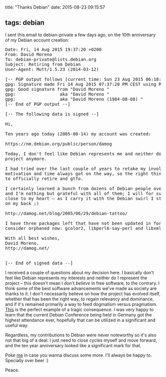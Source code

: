 title: "Thanks Debian"
date: 2015-08-23 09:15:57

tags: debian
---
I sent this email to debian-private a few days ago, on the 10th anniversary of my Debian account creation:

<pre>
Date: Fri, 14 Aug 2015 19:37:20 +0200
From: David Moreno <damog@debian.org>
To: debian-private@lists.debian.org
Subject: Retiring from Debian
User-Agent: Mutt/1.5.23 (2014-03-12)

[-- PGP output follows (current time: Sun 23 Aug 2015 06:18:36 PM CEST) --]
gpg: Signature made Fri 14 Aug 2015 07:37:20 PM CEST using RSA key ID 4DADEC2F
gpg: Good signature from "David Moreno <david.moreno@booking.com>"
gpg:                 aka "David Moreno <david@axiombox.com>"
gpg:                 aka "David Moreno (1984-08-08) <damog@debian.org>"
[-- End of PGP output --]

[-- The following data is signed --]

Hi,

Ten years ago today (2005-08-14) my account was created:

https://nm.debian.org/public/person/damog

Today, I don't feel like Debian represents me and neither do I represent the
project anymore.

I had tried over the last couple of years to retake my involvement but lack of
motivation and time always got on the way, so the right thing to do for me is
to officially retire and gtfo.

I certainly learned a bunch from dozens of Debian people over these many years,
and I'm nothing but grateful with all of them; I will for sure carry the project
close to my heart — as I carry it with the Debian swirl I still have tattooed
on my back ;)

http://damog.net/blog/2005/06/29/debian-tattoo/

I have three packages left that have not been updated in forever and you can
consider orphaned now: gcolor2, libperl6-say-perl and libxml-treepp-perl.

With all best wishes,
David Moreno.
http://damog.net/


[-- End of signed data --]
</pre>


I received a couple of questions about my decision here. I basically don't feel like Debian represents my interests and neither do I represent the project – this doesn't mean I don't _believe_ in free software, to the contrary. I think some of the best software advancements we've made as society are thanks to it. I don't necessarily believe on how the project has evolved itself, whether that has been the right way, to regain relevancy and dominance, and if it's remained primarily a way to feed dogmatism versus pragmatism. [This](https://lists.debian.org/debian-devel/2014/11/msg00174.html) is the perfect example of a tragic consequence. I was very happy to learn that the current Debian Conference being held in Germany got the highest attendance ever, hopefully that can be utilized in a significant and useful way.

Regardless, my contributions to Debian were never noteworthy so it's also not that big of a deal. I just need to close cycles myself and move forward, and the ten year anniversary looked like a significant mark for that.

Poke [me](http://twitter.com/amsterdamog) in case you wanna discuss some more. I'll always be happy to. Specially over beer :)

Peace.

